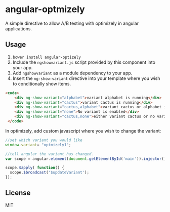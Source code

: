 # angular-optmizely
A simple directive to allow A/B testing with optimizely in angular applications.

## Usage
1. `bower install angular-optizely`
2. Include the `ngshowvariant.js` script provided by this component into your app.
3. Add `ngshowvariant` as a module dependency to your app.
5. Insert the `ng-show-variant` directive into your template where you wish to conditionally show items.

```html
<code>
    <div ng-show-variant="alphabet">variant alphabet is running</div>
    <div ng-show-variant="cactus">variant cactus is running</div>
    <div ng-show-variant="cactus,alphabet">variant cactus or alphabet is running</div>
    <div ng-show-variant="none">No variant is enabled</div>
    <div ng-show-variant="cactus,none">either variant cactus or no variant is enabled</div>
 </code>
```

In optimizely, add custom javascript where you wish to change the variant:

```javascript
//set which variant you would like
window.variant= "optmizely1";

//tell angular the variant has changed.
var scope = angular.element(document.getElementById('main')).injector().get('$rootScope');

scope.$apply( function() {
  scope.$broadcast('$updateVariant');
});
```

## License
MIT
